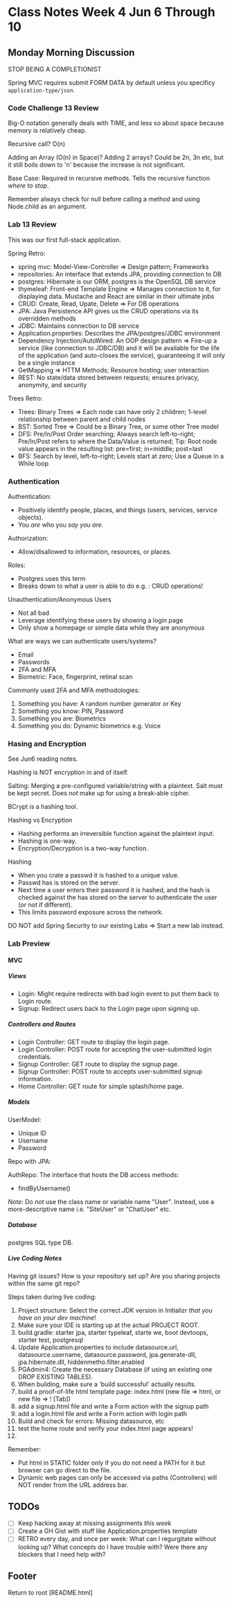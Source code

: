 # Class Notes Week 4 Jun 6 Through 10

## Monday Morning Discussion

STOP BEING A COMPLETIONIST

Spring MVC requires submit FORM DATA by default unless you specificy `application-type/json`.

### Code Challenge 13 Review

Big-O notation generally deals with TIME, and less so about space because memory is relatively cheap.

Recursive call? O(n)

Adding an Array (O(n) in Space)? Adding 2 arrays? Could be 2n, 3n etc, but it still boils down to 'n' because the increase is not significant.

Base Case: Required in recursive methods. Tells the recursive function *where to stop*.

Remember always check for null before calling a method and using Node.child as an argument.

### Lab 13 Review

This was our first full-stack application.

Spring Retro:

- spring mvc: Model-View-Controller => Design pattern; Frameworks
- repositories: An interface that extends JPA, providing connection to DB
- postgres: Hibernate is our ORM, postgres is the OpenSQL DB service
- thymeleaf: Front-end Template Engine => Manages connection to it, for displaying data. Mustache and React are similar in their ultimate jobs
- CRUD: Create, Read, Upate, Delete => For DB operations
- JPA: Java Persistence API gives us the CRUD operations via its overridden methods
- JDBC: Maintains connection to DB service
- Application.properties: Describes the JPA/postgres/JDBC environment
- Dependency Injection/AutoWired: An OOP design pattern => Fire-up a service (like connection to JDBC/DB) and it will be available for the life of the application (and auto-closes the service), guaranteeing it will only be a single instance
- GetMapping => HTTM Methods; Resource hosting; user interaction
- REST: No state/data stored between requests; ensures privacy, anonymity, and security

Trees Retro:

- Trees: Binary Trees => Each node can have only 2 children; 1-level relationship between parent and child nodes
- BST: Sorted Tree => Could be a Binary Tree, or some other Tree model
- DFS: Pre/In/Post Order searching; Always search left-to-right; Pre/In/Post refers to where the Data/Value is returned; Tip: Root node value appears in the resulting list: pre=first; in=middle; post=last
- BFS: Search by level, left-to-right; Levels start at zero; Use a Queue in a While loop

### Authentication

Authentication:

- Positively identify people, places, and things (users, services, service objects).
- You *are* who you *say you are*.

Authorization:

- Allow/disallowed to information, resources, or places.

Roles:

- Postgres uses this term
- Breaks down to what a user is able to do e.g. : CRUD operations!

Unauthentication/Anonymous Users

- Not all bad
- Leverage identifying these users by showing a login page
- Only show a homepage or simple data while they are anonymous

What are ways we can authenticate users/systems?

- Email
- Passwords
- 2FA and MFA
- Biometric: Face, fingerprint, retinal scan

Commonly used 2FA and MFA methodologies:

1. Something you have: A random number generator or Key
2. Something you know: PIN, Password
3. Something you are: Biometrics
4. Something you do: Dynamic biometrics e.g. Voice

### Hasing and Encryption

See Jun6 reading notes.

Hashing is NOT encryption in and of itself.

Salting: Merging a pre-configured variable/string with a plaintext. Salt must be kept secret. Does *not* make up for using a break-able cipher.

BCrypt is a hashing tool.

Hashing vs Encryption

- Hashing performs an irreversible function against the plaintext input.
- Hashing is one-way.
- Encryption/Decryption is a two-way function.

Hashing

- When you crate a passwd it is hashed to a unique value.
- Passwd has is stored on the server.
- Next time a user enters their password it is hashed, and the hash is checked against the has stored on the server to authenticate the user (or not if different).
- This limits password exposure across the network.

DO NOT add Spring Security to our existing Labs => Start a new lab instead.

### Lab Preview

#### MVC

##### Views

- Login: Might require redirects with bad login event to put them back to Login route.
- Signup: Redirect users back to the Login page upon signing up.

##### Controllers and Routes

- Login Controller:  GET route to display the login page.
- Login Controller: POST route for accepting the user-submitted login credentials.
- Signup Controller: GET route to display the signup page.
- Signup Controller: POST route to accepts user-submitted signup information.
- Home Controller: GET route for simple splash/home page.

##### Models

UserModel:

- Unique ID
- Username
- Password

Repo with JPA:

AuthRepo: The interface that hosts the DB access methods:

- findByUsername()

*Note*: Do *not* use the class name or variable name "User". Instead, use a more-descriptive name i.e. "SiteUser" or "ChatUser" etc.

##### Database

postgres SQL type DB.

##### Live Coding Notes

Having git issues? How is your repository set up? Are you sharing projects within the same git repo?

Steps taken during live coding:

1. Project structure: Select the correct JDK version in Initializr *that you have on your dev machine*!
1. Make sure your IDE is starting up at the actual PROJECT ROOT.
1. build.gradle: starter jpa, starter typeleaf, starte we, boot devtoops, starter test, postgresql
1. Update Application.properties to include datasource.url, datasource.username, datasource.password, jpa.generate-dll, jpa.hibernate.dll, hiddenmetho.filter.enabled
1. PGAdmin4: Create the necessary Database (if using an existing one DROP EXISTING TABLES).
1. When building, make sure a 'build successful' actually results.
1. build a proof-of-life html template page: index.html (new file => html, or new file => ! [Tab])
1. add a signup.html file and write a Form action with the signup path
1. add a login.html file and write a Form action with login path
1. Build and check for errors: Missing datasource, etc
1. test the home route and verify your index.html page appears!
1. 

Remember:

- Put html in STATIC folder only if you do not need a PATH for it but browser can go direct to the file.
- Dynamic web pages can only be accessed via paths (Controllers) will NOT render from the URL address bar.

## TODOs

-[ ] Keep hacking away at missing assignments *this week*
-[ ] Create a GH Gist with stuff like Application.properties template
-[ ] RETRO every day, and once per week: What can I regurgitate without looking up? What concepts do I have trouble with? Were there any blockers that I need help with?

## Footer

Return to root [README.html]
